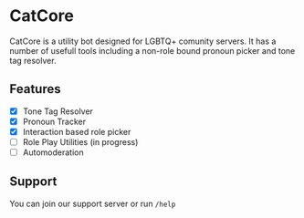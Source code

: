 # CatCore
CatCore is a utility bot designed for LGBTQ+ comunity servers. It has a number of usefull tools including a non-role bound pronoun picker and tone tag resolver.

## Features
- [x] Tone Tag Resolver
- [x] Pronoun Tracker
- [x] Interaction based role picker
- [ ] Role Play Utilities (in progress)
- [ ] Automoderation 

## Support
You can join our support server <coming soon> or run `/help` <also coming soon>
